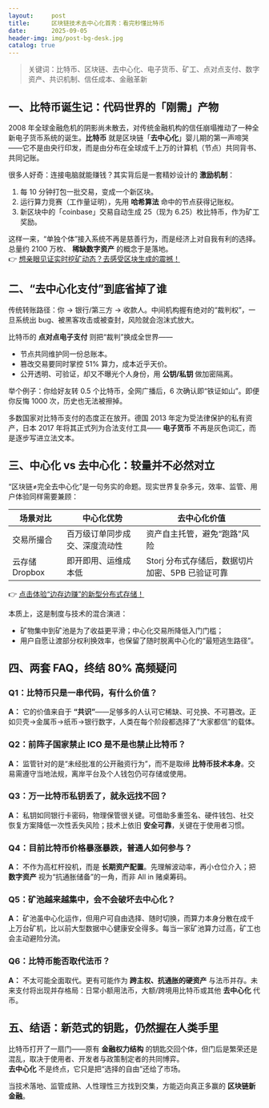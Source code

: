 ```yaml
---
layout:     post
title:      区块链技术去中心化首秀：看完秒懂比特币
date:       2025-09-05
header-img: img/post-bg-desk.jpg
catalog: true
---
```


> 关键词：比特币、区块链、去中心化、电子货币、矿工、点对点支付、数字资产、共识机制、信任成本、金融革新

## 一、比特币诞生记：代码世界的「刚需」产物

2008 年全球金融危机的阴影尚未散去，对传统金融机构的信任崩塌推动了一种全新电子货币系统的诞生。**比特币** 就是区块链「**去中心化**」婴儿期的第一声啼哭——它不是由央行印发，而是由分布在全球成千上万的计算机（节点）共同背书、共同记账。

很多人好奇：连接电脑就能赚钱？其实背后是一套精妙设计的 **激励机制**：

1. 每 10 分钟打包一批交易，变成一个新区块。  
2. 运行算力竞赛（工作量证明），先用 **哈希算法** 命中的节点获得记账权。  
3. 新区块中的「coinbase」交易自动生成 25（现为 6.25）枚比特币，作为矿工奖励。  

这样一来，“单独个体”接入系统不再是慈善行为，而是经济上对自我有利的选择。总量约 2100 万枚、 **稀缺数字资产** 的概念于是落地。  
👉 [想亲眼见证实时挖矿动态？去感受区块生成的震撼！](https://okxdog.com/)

## 二、“去中心化支付”到底省掉了谁

传统转账路径：你 → 银行/第三方 → 收款人。中间机构握有绝对的“裁判权”，一旦系统出 bug、被黑客攻击或被查封，风险就会泡沫式放大。

比特币的 **点对点电子支付** 则把“裁判”换成全世界——

- 节点共同维护同一份总账本。  
- 篡改交易要同时掌控 51% 算力，成本近乎天价。  
- 公开透明、可验证，却又不曝光个人身份，用 **公钥/私钥** 做加密隔离。  

举个例子：你给好友转 0.5 个比特币，全网广播后，6 次确认即“铁证如山”。即便你反悔 1000 次，历史也无法被擦掉。

多数国家对比特币支付的态度正在放开。德国 2013 年定为受法律保护的私有资产，日本 2017 年将其正式列为合法支付工具—— **电子货币** 不再是灰色词汇，而是逐步写进立法文本。

## 三、中心化 vs 去中心化：较量并不必然对立

“区块链≠完全去中心化”是一句务实的命题。现实世界复杂多元，效率、监管、用户体验同样需要兼顾：

| 场景对比 | 中心化优势 | 去中心化价值 |
| --- | --- | --- |
| 交易所撮合 | 百万级订单同步成交、深度流动性 | 资产自主托管，避免“跑路”风险 |
| 云存储 Dropbox | 即开即用、运维成本低 | Storj 分布式存储后，数据切片加密、5PB 已验证可靠 |

👉 [点击体验“边存边赚”的新型分布式存储！](https://okxdog.com/)

本质上，这是制度与技术的混合演进：  
- 矿物集中到矿池是为了收益更平滑；中心化交易所降低入门门槛；  
- 用户自愿让渡部分权利换效率，也保留了随时脱离中心化的“最短逃生路径”。  

## 四、两套 FAQ，终结 80% 高频疑问

### Q1：比特币只是一串代码，有什么价值？
**A：** 它的价值来自于 **“共识”**——足够多的人认可它稀缺、可兑换、不可篡改。正如贝壳→金属币→纸币→银行数字，人类在每个阶段都选择了“大家都信”的载体。

### Q2：前阵子国家禁止 ICO 是不是也禁止比特币？
**A：** 监管针对的是“未经批准的公开融资行为”，而不是取缔 **比特币技术本身**。交易需遵守当地法规，离岸平台及个人钱包仍可存储或使用。

### Q3：万一比特币私钥丢了，就永远找不回？
**A：** 私钥如同银行卡密码，物理保管很关键。可借助多重签名、硬件钱包、社交恢复方案降低一次性丢失风险；技术上依旧 **安全可靠**，关键在于使用者习惯。

### Q4：目前比特币价格暴涨暴跌，普通人如何参与？
**A：** 不作为高杠杆投机，而是 **长期资产配置**。先理解波动率，再小仓位介入；把 **数字资产** 视为“抗通胀储备”的一角，而非 All in 赌桌筹码。

### Q5：矿池越来越集中，会不会破坏去中心化？
**A：** 矿池虽中心化运作，但用户可自由选择、随时切换，而算力本身分散在成千上万台矿机，比以前大型数据中心健康安全得多。每当一家矿池算力过高，矿工也会主动避险分流。

### Q6：比特币能否取代法币？
**A：** 不太可能全面取代。更有可能作为 **跨主权、抗通胀的硬资产** 与法币并存。未来支付将出现并存格局：日常小额用法币，大额/跨境用比特币或其他 **去中心化** 代币。

## 五、结语：新范式的钥匙，仍然握在人类手里

比特币打开了一扇门——原有 **金融权力结构** 的钥匙交回个体，但门后是繁荣还是混乱，取决于使用者、开发者与政策制定者的共同博弈。  
**去中心化** 不是终点，它只是把“选择的自由”还给了市场。  

当技术落地、监管成熟、人性理性三方找到交集，方能迈向真正多赢的 **区块链新金融**。